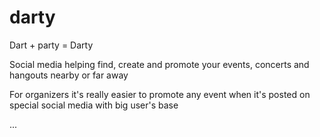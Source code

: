 # darty

Dart + party = Darty

Social media helping find, create and promote your events, concerts and hangouts nearby or far away

For organizers it's really easier to promote any event when it's posted on special social media with big user's base

...
